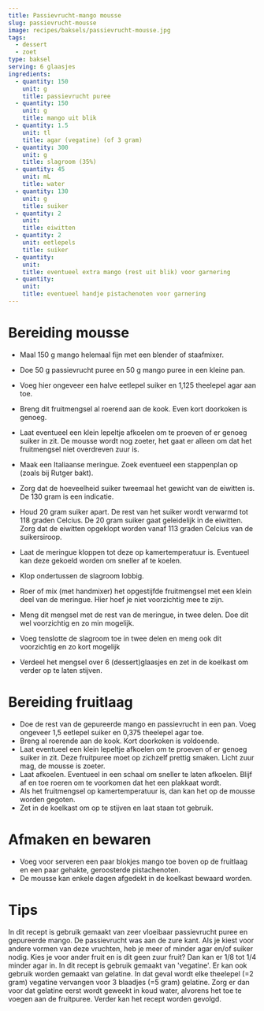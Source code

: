 ```yaml
---
title: Passievrucht-mango mousse
slug: passievrucht-mousse
image: recipes/baksels/passievrucht-mousse.jpg
tags: 
  - dessert
  - zoet
type: baksel
serving: 6 glaasjes
ingredients:
  - quantity: 150
    unit: g
    title: passievrucht puree
  - quantity: 150
    unit: g
    title: mango uit blik
  - quantity: 1.5
    unit: tl
    title: agar (vegatine) (of 3 gram)
  - quantity: 300
    unit: g
    title: slagroom (35%)
  - quantity: 45
    unit: mL
    title: water
  - quantity: 130
    unit: g
    title: suiker
  - quantity: 2
    unit: 
    title: eiwitten
  - quantity: 2
    unit: eetlepels
    title: suiker
  - quantity: 
    unit: 
    title: eventueel extra mango (rest uit blik) voor garnering
  - quantity: 
    unit: 
    title: eventueel handje pistachenoten voor garnering
---
```


# Bereiding mousse

- Maal 150 g mango helemaal fijn met een blender of staafmixer.
- Doe 50 g passievrucht puree en 50 g mango puree in een kleine pan.
- Voeg hier ongeveer een halve eetlepel suiker en 1,125 theelepel agar aan toe. 
- Breng dit fruitmengsel al roerend aan de kook. Even kort doorkoken is genoeg. 
- Laat eventueel een klein lepeltje afkoelen om te proeven of er genoeg suiker in zit. De mousse wordt nog zoeter, het gaat er alleen om dat het fruitmengsel niet overdreven zuur is.

- Maak een Italiaanse meringue. Zoek eventueel een stappenplan op (zoals bij Rutger bakt).
- Zorg dat de hoeveelheid suiker tweemaal het gewicht van de eiwitten is. De 130 gram is een indicatie.
- Houd 20 gram suiker apart. De rest van het suiker wordt verwarmd tot 118 graden Celcius. De 20 gram suiker gaat geleidelijk in de eiwitten. Zorg dat de eiwitten opgeklopt worden vanaf 113 graden Celcius van de suikersiroop.
- Laat de meringue kloppen tot deze op kamertemperatuur is. Eventueel kan deze gekoeld worden om sneller af te koelen.
- Klop ondertussen de slagroom lobbig.

- Roer of mix (met handmixer) het opgestijfde fruitmengsel met een klein deel van de meringue. Hier hoef je niet voorzichtig mee te zijn.
- Meng dit mengsel met de rest van de meringue, in twee delen. Doe dit wel voorzichtig en zo min mogelijk.
- Voeg tenslotte de slagroom toe in twee delen en meng ook dit voorzichtig en zo kort mogelijk
- Verdeel het mengsel over 6 (dessert)glaasjes en zet in de koelkast om verder op te laten stijven.



# Bereiding fruitlaag

- Doe de rest van de gepureerde mango en passievrucht in een pan. Voeg ongeveer 1,5 eetlepel suiker en 0,375 theelepel agar toe. 
- Breng al roerende aan de kook. Kort doorkoken is voldoende.
- Laat eventueel een klein lepeltje afkoelen om te proeven of er genoeg suiker in zit. Deze fruitpuree moet op zichzelf prettig smaken. Licht zuur mag, de mousse is zoeter.
- Laat afkoelen. Eventueel in een schaal om sneller te laten afkoelen. Blijf af en toe roeren om te voorkomen dat het een plakkaat wordt.
- Als het fruitmengsel op kamertemperatuur is, dan kan het op de mousse worden gegoten.
- Zet in de koelkast om op te stijven en laat staan tot gebruik.

# Afmaken en bewaren

- Voeg voor serveren een paar blokjes mango toe boven op de fruitlaag en een paar gehakte, geroosterde pistachenoten.
- De mousse kan enkele dagen afgedekt in de koelkast bewaard worden.

# Tips
In dit recept is gebruik gemaakt van zeer vloeibaar passievrucht puree en gepureerde mango. De passievrucht was aan de zure kant. Als je kiest voor andere vormen van deze vruchten, heb je meer of minder agar en/of suiker nodig.
Kies je voor ander fruit en is dit geen zuur fruit? Dan kan er 1/8 tot 1/4 minder agar in. 
In dit recept is gebruik gemaakt van 'vegatine'. Er kan ook gebruik worden gemaakt van gelatine. In dat geval wordt elke theelepel (=2 gram) vegatine vervangen voor 3 blaadjes (=5 gram) gelatine. Zorg er dan voor dat gelatine eerst wordt geweekt in koud water, alvorens het toe te voegen aan de fruitpuree. Verder kan het recept worden gevolgd.
